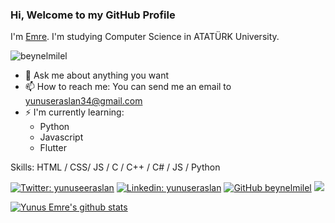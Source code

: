 ﻿### Hi, Welcome to my GitHub Profile 

I'm [Emre](https://www.linkedin.com/in/yunuseraslan/). I'm studying Computer Science in ATATÜRK University.


<p align="left"> <img src="https://komarev.com/ghpvc/?username=beynelmilel" alt="beynelmilel" /> </p>

- 💬 Ask me about anything you want
- 📫 How to reach me: You can send me an email to [yunuseraslan34@gmail.com](mailto://yunuseraslan34@gmail.com)
- ⚡ I'm currently learning:
    - Python
    - Javascript
    - Flutter

Skills: HTML / CSS/ JS / C / C++ / C# / JS / Python

[![Twitter: yunuseeraslan](https://img.shields.io/twitter/follow/yunuseeraslan?style=social)](https://twitter.com/yunuseeraslan)
[![Linkedin: yunuseraslan](https://img.shields.io/badge/-yunuseraslan-blue?style=flat-square&logo=Linkedin&logoColor=white&link=https://www.linkedin.com/in/yunuseraslan/)](https://www.linkedin.com/in/yunuseraslan/)
[![GitHub beynelmilel](https://img.shields.io/github/followers/beynelmilel?label=follow&style=social)](https://github.com/beynelmilel)
[<img src="https://img.shields.io/badge/Telegram-%40Pilotbey-blue">](https://t.me/pilotbey)

<a href="https://github.com/beynelmilel">
 <img align="center" src="https://github-readme-stats.vercel.app/api?username=beynelmilel&show_icons=true&theme=dracula&line_height=20" alt="Yunus Emre's github stats"/>
</a>
